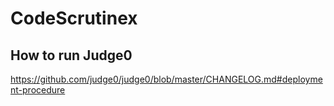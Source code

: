 # CodeScrutinex

## How to run Judge0 
https://github.com/judge0/judge0/blob/master/CHANGELOG.md#deployment-procedure
